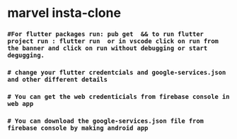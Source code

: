 # marvel insta-clone

### `#For flutter packages run: pub get  && to run flutter project run : flutter run  or in vscode click on run from the banner and click on run without debugging or start degugging.`

### `# change your flutter credentcials and google-services.json and other different details`

### `# You can get the web credenticials from firebase console in web app`

### `# You can download the google-services.json file from firebase console by making android app`
